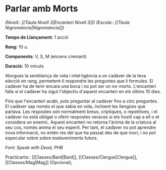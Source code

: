 # Parlar amb Morts

*(Nivell:: [[Taula Nivell 3|Encanteri Nivell 3]]) (Escola:: [[Taula Nigromància|Nigromància]])*

**Temps de Llançament:** 1 acció

**Rang:** 10 u.

**Components:** V, S, M (encens cremant)

**Duració:** 10 minuts

Atorgues la semblança de vida i intel·ligència a un cadàver de la teva elecció en rang, permetent-li respondre les preguntes que li formules. El cadàver ha de tenir encara una boca i no pot ser un no-morts. L'encanteri falla si el cadàver ha sigut l'objectiu d'aquest encanteri en els últims 10 dies.

Fins que l'encanteri acabi, pots preguntar al cadàver fins a cinc preguntes. El cadàver sap només el que sabia en vida, incloent les llengües que parlava. Les respostes són normalment breus, críptiques, o repetitives, i el cadàver no està obligat o oferir respostes veraces si ets hostil cap a ell o et considera un enemic. Aquest encanteri no retorna l'ànima de la criatura al seu cos, només anima el seu esperit. Per tant, el cadàver no pot aprendre nova informació, no entén res del que ha passat des de que morí, i no pot especular sobre sobre esdeveniments futurs.


*Font: Speak with Dead, PHB*



Practicants:: [[Classes/Bard|Bard]], [[Classes/Clergue|Clergue]], [[Classes/Mag|Mag]] (Opcional),